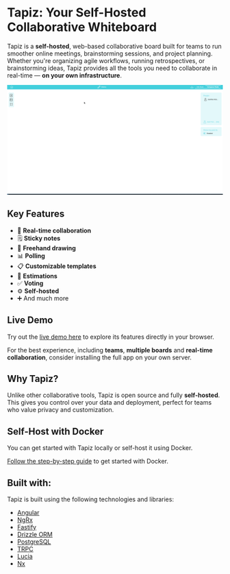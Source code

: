 # Tapiz: Your Self-Hosted Collaborative Whiteboard

Tapiz is a **self-hosted**, web-based collaborative board built for teams to run smoother online meetings, brainstorming sessions, and project planning. Whether you're organizing agile workflows, running retrospectives, or brainstorming ideas, Tapiz provides all the tools you need to collaborate in real-time — **on your own infrastructure**.

![Tapiz Demo](https://github.com/juanfran/tapiz/blob/main/resources/demo-tapiz-new.gif)

## Key Features

- 📝 **Real-time collaboration**
- 🗒️ **Sticky notes**
- 🎨 **Freehand drawing**
- 📊 **Polling**
- 📋 **Customizable templates**
- 🔢 **Estimations**
- ✅ **Voting**
- ⚙️ **Self-hosted**
- ➕ And much more

## Live Demo

Try out the [live demo here](https://tapiz.pages.dev/board/demo) to explore its features directly in your browser.

For the best experience, including **teams**, **multiple boards** and **real-time collaboration**, consider installing the full app on your own server.

## Why Tapiz?

Unlike other collaborative tools, Tapiz is open source and fully **self-hosted**. This gives you control over your data and deployment, perfect for teams who value privacy and customization.

## Self-Host with Docker

You can get started with Tapiz locally or self-host it using Docker.

[Follow the step-by-step guide](./docs/INSTALL.md) to get started with Docker.

## Built with:

Tapiz is built using the following technologies and libraries:

- [Angular](https://angular.dev/)
- [NgRx](https://ngrx.io/)
- [Fastify](https://www.fastify.io/)
- [Drizzle ORM](https://orm.drizzle.team/)
- [PostgreSQL](https://www.postgresql.org/)
- [TRPC](https://trpc.io/)
- [Lucia](https://lucia-auth.com/)
- [Nx](https://nx.dev/)
